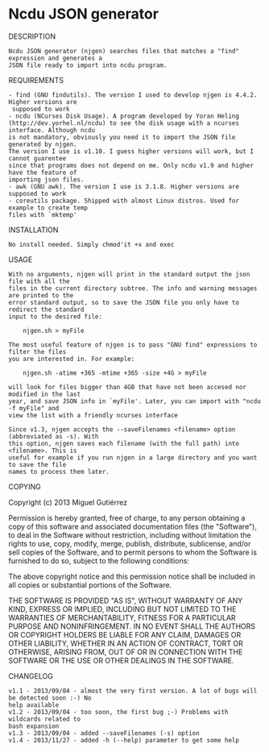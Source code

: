 Ncdu JSON generator
==================================

DESCRIPTION

	Ncdu JSON generator (njgen) searches files that matches a "find" expression and generates a 
	JSON file ready to import into ncdu program.


REQUIREMENTS

	- find (GNU findutils). The version I used to develop njgen is 4.4.2. Higher versions are
	 supposed to work
	- ncdu (NCurses Disk Usage). A program developed by Yoran Heling 
	(http://dev.yorhel.nl/ncdu) to see the disk usage with a ncurses interface. Although ncdu 
	is not mandatory, obviously you need it to import the JSON file generated by njgen. 
	The version I use is v1.10. I guess higher versions will work, but I cannot guarentee 
	since that programs does not depend on me. Only ncdu v1.9 and higher have the feature of 
	importing json files.
	- awk (GNU awk). The version I use is 3.1.8. Higher versions are supposed to work
	- coreutils package. Shipped with almost Linux distros. Used for example to create temp 
	files with `mktemp'


INSTALLATION

	No install needed. Simply chmod'it +x and exec


USAGE
	
	With no arguments, njgen will print in the standard output the json file with all the 
	files in the current directory subtree. The info and warning messages are printed to the 
	error standard output, so to save the JSON file you only have to redirect the standard 
	input to the desired file:

		njgen.sh > myFile

	The most useful feature of njgen is to pass "GNU find" expressions to filter the files 
	you are interested in. For example:

		njgen.sh -atime +365 -mtime +365 -size +4G > myFile

	will look for files bigger than 4GB that have not been accesed nor modified in the last 
	year, and save JSON info in `myFile'. Later, you can import with "ncdu -f myFile" and 
	view the list with a friendly ncurses interface

	Since v1.3, njgen accepts the --saveFilenames <filename> option (abbreviated as -s). With 
	this option, njgen saves each filename (with the full path) into <filename>. This is 
	useful for example if you run njgen in a large directory and you want to save the file 
	names to process them later.


COPYING

  Copyright (c) 2013 Miguel Gutiérrez

  Permission is hereby granted, free of charge, to any person obtaining
  a copy of this software and associated documentation files (the
  "Software"), to deal in the Software without restriction, including
  without limitation the rights to use, copy, modify, merge, publish,
  distribute, sublicense, and/or sell copies of the Software, and to
  permit persons to whom the Software is furnished to do so, subject to
  the following conditions:

  The above copyright notice and this permission notice shall be included
  in all copies or substantial portions of the Software.

  THE SOFTWARE IS PROVIDED "AS IS", WITHOUT WARRANTY OF ANY KIND,
  EXPRESS OR IMPLIED, INCLUDING BUT NOT LIMITED TO THE WARRANTIES OF
  MERCHANTABILITY, FITNESS FOR A PARTICULAR PURPOSE AND NONINFRINGEMENT.
  IN NO EVENT SHALL THE AUTHORS OR COPYRIGHT HOLDERS BE LIABLE FOR ANY
  CLAIM, DAMAGES OR OTHER LIABILITY, WHETHER IN AN ACTION OF CONTRACT,
  TORT OR OTHERWISE, ARISING FROM, OUT OF OR IN CONNECTION WITH THE
  SOFTWARE OR THE USE OR OTHER DEALINGS IN THE SOFTWARE.


CHANGELOG

	v1.1 - 2013/09/04 - almost the very first version. A lot of bugs will be detected soon :-) No 
	help available
	v1.2 - 2013/09/04 - too soon, the first bug ;-) Problems with wildcards related to 
	bash expansion
	v1.3 - 2013/09/04 - added --saveFilenames (-s) option
	v1.4 - 2013/11/27 - added -h (--help) parameter to get some help
